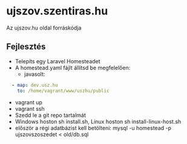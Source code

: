 # ujszov.szentiras.hu

Az ujszov.hu oldal forráskódja

## Fejlesztés

- Telepíts egy Laravel Homesteadet
- A homestead.yaml fájlt állítsd be megfelelően:
  - javasolt:
  
```yaml
  - map: dev.usz.hu
    to: /home/vagrant/www/uszhu/public
```
- vagrant up
- vagrant ssh
- Szedd le a git repo tartalmát
- Windows hoston sh install.sh, Linux hoston sh install-linux-host.sh
- először a régi adatbázist kell betölteni: mysql -u homestead -p ujszovszoszedet < old/db.sql
